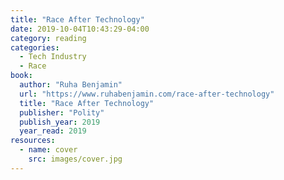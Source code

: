 ```yaml
---
title: "Race After Technology"
date: 2019-10-04T10:43:29-04:00
category: reading
categories:
  - Tech Industry
  - Race
book:
  author: "Ruha Benjamin"
  url: "https://www.ruhabenjamin.com/race-after-technology"
  title: "Race After Technology"
  publisher: "Polity"
  publish_year: 2019
  year_read: 2019
resources:
  - name: cover
    src: images/cover.jpg
---
```


